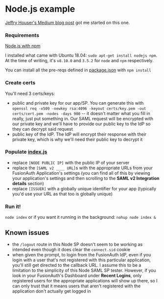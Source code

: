 # Node.js example
[Jeffry Houser's Medium blog post](https://medium.com/disney-streaming/setup-a-single-sign-on-saml-test-environment-with-docker-and-nodejs-c53fc1a984c9) got me started on this one.

### Requirements
[Node.js with npm](https://nodejs.org/en/download/)

I installed what came with Ubuntu 18.04: `sudo apt-get install nodejs npm`.  At the time of writing, it's `v8.10.0` and `3.5.2` for `node` and `npm` respectively.

You can install all the pre-reqs defined in [package.json](./package.json) with `npm install`

### Create certs
You'll need 3 certs/keys:
- public and private key for our app/SP.  You can generate this with `openssl req -x509 -newkey rsa:4096 -keyout certs/key.pem -out certs/cert.pem -nodes -days 900` -- it doesn't matter what you fill in really, just put something in.  Our SAML request will be encrypted with our private key and we'll have to provide our public key to the IdP so they can decrypt said request
- public key of the IdP.  The IdP will encrypt their response with their private key, which is why we'll need their public key to decrypt it 

### Populate [index.js](./index.js)
- replace `[NODE PUBLIC IP]` with the public IP of your server
- replace the `[SAML v2 ____ URL]`s with the appropriate URLs from your FusionAuth Application's settings (you can find all of this by viewing your application's settings and then scrolling to the **SAML v2 Integration details** section)
- replace `[ISSUER]` with a globally unique identifier for your app (typically you'd use your URL as that too is globally unique)

### Run it!
`node index` or if you want it running in the background: `nohup node index &`

## Known issues 
- the `/logout` route in this Node SP doesn't seem to be working as intended even though it does clear the `connect.sid` cookie
- when given the prompt, to login from the FusionAuth IdP, even if you login with a user that's not registered with this particular application, you'll still get directed to the callback URL.  I assume this to be a limitation to the simplicity of this Node SAML SP tester.  However, if you look in your FusionAuth's Dashboard under **Recent Logins**, only registered users for the appropriate applications will show up there, so I can only trust that it means users that aren't registered with the application don't actually get logged in
